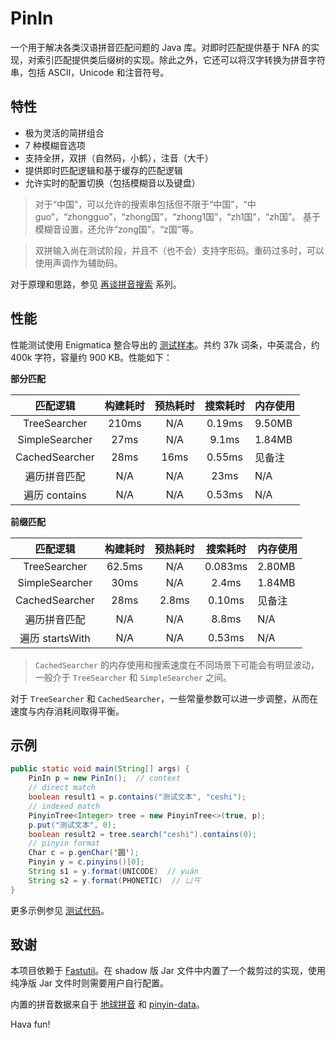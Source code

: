 # PinIn

一个用于解决各类汉语拼音匹配问题的 Java 库。对即时匹配提供基于 NFA 的实现，对索引匹配提供类后缀树的实现。除此之外，它还可以将汉字转换为拼音字符串，包括 ASCII，Unicode 和注音符号。

## 特性

- 极为灵活的简拼组合
- 7 种模糊音选项
- 支持全拼，双拼（自然码，小鹤），注音（大千）
- 提供即时匹配逻辑和基于缓存的匹配逻辑
- 允许实时的配置切换（包括模糊音以及键盘）

> 对于“中国”，可以允许的搜索串包括但不限于“中国”，“中guo”，“zhongguo”，“zhong国”，“zhong1国”，“zh1国”，“zh国”。
  基于模糊音设置，还允许“zong国”，“z国”等。

> 双拼输入尚在测试阶段，并且不（也不会）支持字形码。重码过多时，可以使用声调作为辅助码。

对于原理和思路，参见 [再谈拼音搜索][5] 系列。

## 性能

性能测试使用 Enigmatica 整合导出的 [测试样本][1]。共约 37k 词条，中英混合，约 400k 字符，容量约 900 KB。性能如下：

__部分匹配__

| 匹配逻辑 | 构建耗时 | 预热耗时 | 搜索耗时 | 内存使用 |
|:------:|:------:|:--------:|:-------:|-------|
| TreeSearcher | 210ms | N/A | 0.19ms | 9.50MB |
| SimpleSearcher | 27ms | N/A | 9.1ms | 1.84MB |
| CachedSearcher | 28ms | 16ms | 0.55ms | 见备注 |
| 遍历拼音匹配 | N/A | N/A | 23ms | N/A |
| 遍历 contains | N/A | N/A | 0.53ms | N/A |

__前缀匹配__

| 匹配逻辑 | 构建耗时 | 预热耗时 | 搜索耗时 | 内存使用 |
|:------:|:------:|:--------:|:-------:|-------|
| TreeSearcher | 62.5ms | N/A | 0.083ms | 2.80MB |
| SimpleSearcher | 30ms | N/A | 2.4ms | 1.84MB |
| CachedSearcher | 28ms | 2.8ms | 0.10ms | 见备注 |
| 遍历拼音匹配 | N/A | N/A | 8.8ms | N/A |
| 遍历 startsWith | N/A | N/A | 0.53ms | N/A |

> `CachedSearcher` 的内存使用和搜索速度在不同场景下可能会有明显波动，一般介于 `TreeSearcher` 和 `SimpleSearcher` 之间。
 
对于 `TreeSearcher` 和 `CachedSearcher`，一些常量参数可以进一步调整，从而在速度与内存消耗间取得平衡。
 
## 示例

```java
public static void main(String[] args) {
    PinIn p = new PinIn();  // context
    // direct match
    boolean result1 = p.contains("测试文本", "ceshi");
    // indexed match
    PinyinTree<Integer> tree = new PinyinTree<>(true, p);
    p.put("测试文本", 0);
    boolean result2 = tree.search("ceshi").contains(0);
    // pinyin format
    Char c = p.genChar('圆');
    Pinyin y = c.pinyins()[0];
    String s1 = y.format(UNICODE)  // yuán
    String s2 = y.format(PHONETIC)  // ㄩㄢˊ
}
```

更多示例参见 [测试代码][2]。

## 致谢

本项目依赖于 [Fastutil][6]。在 shadow 版 Jar 文件中内置了一个裁剪过的实现，使用纯净版 Jar 文件时则需要用户自行配置。

内置的拼音数据来自于 [地球拼音][3] 和 [pinyin-data][4]。

Hava fun!

[1]: /src/test/resources/me/towdium/pinin/small.txt
[2]: /src/test/java/me/towdium/pinin/PinInTest.java
[3]: https://github.com/rime/rime-terra-pinyin
[4]: https://github.com/mozillazg/pinyin-data
[5]: https://www.towdium.me/2019/11/05/pinyin-search-again-1/
[6]: http://fastutil.di.unimi.it/
